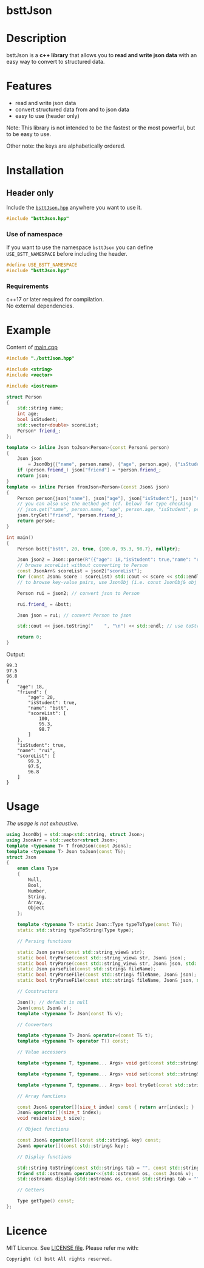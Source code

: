 # bsttJson

# Description

bsttJson is a **c++ library** that allows you to **read and write json data** with an easy way to convert to structured data.

# Features

- read and write json data
- convert structured data from and to json data
- easy to use (header only)

Note: This library is not intended to be the fastest or the most powerful, but to be easy to use.

Other note: the keys are alphabetically ordered.

# Installation

## Header only

Include the [`bsttJson.hpp`](bsttJson.hpp) anywhere you want to use it.  

```cpp
#include "bsttJson.hpp"
```
### Use of namespace

If you want to use the namespace `bsttJson` you can define `USE_BSTT_NAMESPACE` before including the header.

```cpp
#define USE_BSTT_NAMESPACE
#include "bsttJson.hpp"
```

### Requirements

c++17 or later required for compilation.  
No external dependencies.

# Example

Content of [main.cpp](main.cpp)
```cpp
#include "./bsttJson.hpp"

#include <string>
#include <vector>

#include <iostream>

struct Person
{
	std::string name;
	int age;
	bool isStudent;
	std::vector<double> scoreList;
	Person* friend_;
};

template <> inline Json toJson<Person>(const Person& person)
{
	Json json
		= JsonObj{{"name", person.name}, {"age", person.age}, {"isStudent", person.isStudent}, {"scoreList", person.scoreList}};
	if (person.friend_) json["friend"] = *person.friend_;
	return json;
}
template <> inline Person fromJson<Person>(const Json& json)
{
	Person person{json["name"], json["age"], json["isStudent"], json["scoreList"], nullptr};
	// you can also use the method get (cf. below) for type checking
	// json.get("name", person.name, "age", person.age, "isStudent", person.isStudent, "scoreList", person.scoreList);
	json.tryGet("friend", *person.friend_);
	return person;
}

int main()
{
	Person bstt{"bstt", 20, true, {100.0, 95.3, 98.7}, nullptr};

	Json json2 = Json::parse(R"({"age": 18,"isStudent": true,"name": "rui","scoreList": [99.3, 97.5, 96.8]})");
	// browse scoreList without converting to Person
	const JsonArr& scoreList = json2["scoreList"];
	for (const Json& score : scoreList) std::cout << score << std::endl;
	// to browse key-value pairs, use JsonObj (i.e. const JsonObj& obj = json2;)

	Person rui = json2; // convert json to Person

	rui.friend_ = &bstt;

	Json json = rui; // convert Person to json

	std::cout << json.toString("    ", "\n") << std::endl; // use toString function to format json

	return 0;
}
```

Output:
```
99.3
97.5
96.8
{
    "age": 18, 
    "friend": {
        "age": 20, 
        "isStudent": true, 
        "name": "bstt", 
        "scoreList": [
            100,
            95.3,
            98.7
        ]
    },
    "isStudent": true,
    "name": "rui",
    "scoreList": [
        99.3,
        97.5,
        96.8
    ]
}
```

# Usage

*The usage is not exhaustive.*

```cpp
using JsonObj = std::map<std::string, struct Json>;
using JsonArr = std::vector<struct Json>;
template <typename T> T fromJson(const Json&);
template <typename T> Json toJson(const T&);
struct Json
{
	enum class Type
	{
		Null,
		Bool,
		Number,
		String,
		Array,
		Object
	};

	template <typename T> static Json::Type typeToType(const T&);
	static std::string typeToString(Type type);

	// Parsing functions

	static Json parse(const std::string_view& str);
	static bool tryParse(const std::string_view& str, Json& json);
	static bool tryParse(const std::string_view& str, Json& json, std::string& error);
	static Json parseFile(const std::string& fileName);
	static bool tryParseFile(const std::string& fileName, Json& json);
	static bool tryParseFile(const std::string& fileName, Json& json, std::string& error);

	// Constructors

	Json(); // default is null
	Json(const Json& v);
	template <typename T> Json(const T& v);

	// Converters

	template <typename T> Json& operator=(const T& t);
	template <typename T> operator T() const;

	// Value accessors

	template <typename T, typename... Args> void get(const std::string& key, T& value, Args&&... args) const;

	template <typename T, typename... Args> void set(const std::string& key, const T& value, Args&&... args);

	template <typename T, typename... Args> bool tryGet(const std::string& key, T& value, Args&&... args) const;

	// Array functions

	const Json& operator[](size_t index) const { return arr[index]; }
	Json& operator[](size_t index);
	void resize(size_t size);

	// Object functions

	const Json& operator[](const std::string& key) const;
	Json& operator[](const std::string& key);

	// Display functions

	std::string toString(const std::string& tab = "", const std::string& newLine = "") const;
	friend std::ostream& operator<<(std::ostream& os, const Json& v);
	std::ostream& display(std::ostream& os, const std::string& tab = "", const std::string& newLine = "", size_t currentTabCount = 0) const;

	// Getters

	Type getType() const;
};
```

# Licence

MIT Licence. See [LICENSE file](LICENSE).
Please refer me with:

	Copyright (c) bstt All rights reserved.
